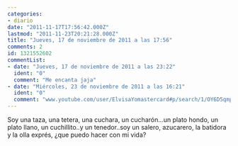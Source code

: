 ```yaml
---
categories:
- diario
date: "2011-11-17T17:56:42.000Z"
lastmod: "2011-11-23T20:21:28.000Z"
title: "Jueves, 17 de noviembre de 2011 a las 17:56"
comments: 2
id: 1321552602
commentList:
- date: "Jueves, 17 de noviembre de 2011 a las 23:22"
  ident: "0"
  comment: "Me encanta jaja"
- date: "Miércoles, 23 de noviembre de 2011 a las 16:21"
  ident: "0"
  comment: "www.youtube.com/user/ElvisaYomastercard#p/search/1/OY6D5qmpTuM"
---
```


Soy una taza, una tetera, una cuchara, un cucharón...un plato hondo, un plato llano, un cuchillito..y un tenedor..soy un salero, azucarero, la batidora y la olla exprés, ¿que puedo hacer con mi vida?